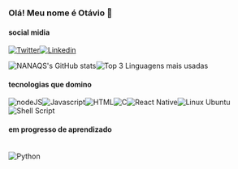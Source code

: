 ### Olá! Meu nome é Otávio 👋
#### social midia

[![Twitter](https://img.shields.io/badge/Twitter-1DA1F2?style=for-the-badge&logo=twitter&logoColor=white)](https://twitter.com/Nomad777_?t=WMlbQP2XEkkMhZqv9nFF4A&s=09)[![Linkedin](https://img.shields.io/badge/LinkedIn-0077B5?style=for-the-badge&logo=linkedin&logoColor=white)](https://www.linkedin.com/in/ot%C3%A1vio-felema-rocha-592613208/)

![NANAQS's GitHub stats](https://github-readme-stats.vercel.app/api?username=NANAQS&show_icons=true&bg_color=696969&text_color=42d66a&title_color=57ff84&icon_color=e9ff57)![Top 3 Linguagens mais usadas](https://github-readme-stats.vercel.app/api/top-langs/?username=NANAQS&langs_count=3&bg_color=696969&text_color=42d66a&title_color=57ff84&icon_color=e9ff57)



#### tecnologias que domino

<div style="display: inline_block">
  <img align="center" alt="nodeJS" src="https://img.shields.io/badge/Node.js-43853D?style=for-the-badge&logo=node.js&logoColor=white" /><img align="center" alt="Javascript" src="https://img.shields.io/badge/JavaScript-323330?style=for-the-badge&logo=javascript&logoColor=F7DF1E" /><img align="center" alt="HTML" src="https://img.shields.io/badge/HTML5-E34F26?style=for-the-badge&logo=html5&logoColor=white" /><img align="center" alt="C" src="https://img.shields.io/badge/C-00599C?style=for-the-badge&logo=c&logoColor=white" /><img align="center" alt="React Native" src="https://img.shields.io/badge/React_Native-20232A?style=for-the-badge&logo=react&logoColor=61DAFB" /><img align="center" alt="Linux Ubuntu" src="https://img.shields.io/badge/Ubuntu-E95420?style=for-the-badge&logo=ubuntu&logoColor=white" /><img align="center" alt="Shell Script" src="https://img.shields.io/badge/Shell_Script-121011?style=for-the-badge&logo=gnu-bash&logoColor=white" />
</div>

#### em progresso de aprendizado

<div style="display: inline_block"><br/>
  <img align="center" alt="Python" src="https://img.shields.io/badge/Python-14354C?style=for-the-badge&logo=python&logoColor=white" />
</div>
